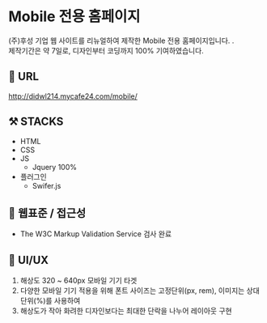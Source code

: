 # Mobile 전용 홈페이지
(주)후성 기업 웹 사이트를 리뉴얼하여 제작한 Mobile 전용 홈페이지입니다. .<br>
제작기간은 약 7일로, 디자인부터 코딩까지 100% 기여하였습니다.<br>

## 🔗 URL
http://didwl214.mycafe24.com/mobile/

## ⚒️ STACKS
* HTML
* CSS
* JS
  + Jquery 100%
* 플러그인
  + Swifer.js

## 🔎 웹표준 / 접근성
* The W3C Markup Validation Service 검사 완료

## 🌈 UI/UX
1. 해상도 320 ~ 640px 모바일 기기 타겟
2. 다양한 모바일 기기 적용을 위해 폰트 사이즈는 고정단위(px, rem), 이미지는 상대단위(%)를 사용하여
3. 해상도가 작아 화려한 디자인보다는 최대한 단락을 나누어 레이아웃 구현

